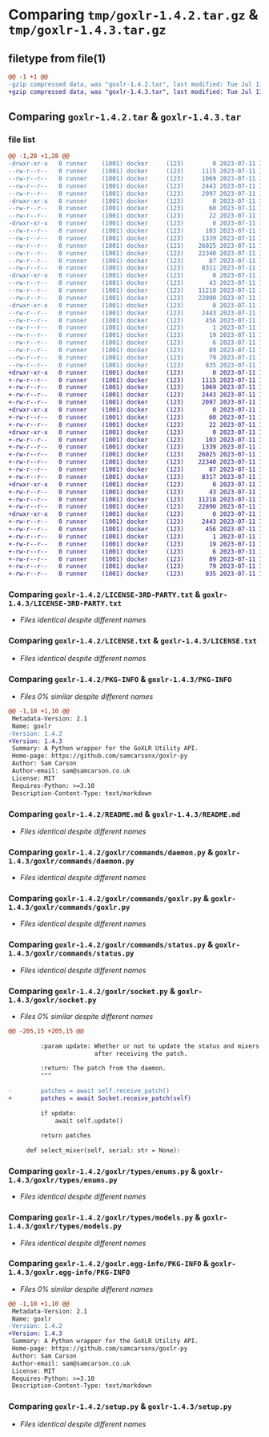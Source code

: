 # Comparing `tmp/goxlr-1.4.2.tar.gz` & `tmp/goxlr-1.4.3.tar.gz`

## filetype from file(1)

```diff
@@ -1 +1 @@
-gzip compressed data, was "goxlr-1.4.2.tar", last modified: Tue Jul 11 14:12:13 2023, max compression
+gzip compressed data, was "goxlr-1.4.3.tar", last modified: Tue Jul 11 16:57:57 2023, max compression
```

## Comparing `goxlr-1.4.2.tar` & `goxlr-1.4.3.tar`

### file list

```diff
@@ -1,28 +1,28 @@
-drwxr-xr-x   0 runner    (1001) docker     (123)        0 2023-07-11 14:12:13.123291 goxlr-1.4.2/
--rw-r--r--   0 runner    (1001) docker     (123)     1115 2023-07-11 14:11:59.000000 goxlr-1.4.2/LICENSE-3RD-PARTY.txt
--rw-r--r--   0 runner    (1001) docker     (123)     1069 2023-07-11 14:11:59.000000 goxlr-1.4.2/LICENSE.txt
--rw-r--r--   0 runner    (1001) docker     (123)     2443 2023-07-11 14:12:13.123291 goxlr-1.4.2/PKG-INFO
--rw-r--r--   0 runner    (1001) docker     (123)     2097 2023-07-11 14:11:59.000000 goxlr-1.4.2/README.md
-drwxr-xr-x   0 runner    (1001) docker     (123)        0 2023-07-11 14:12:13.119291 goxlr-1.4.2/goxlr/
--rw-r--r--   0 runner    (1001) docker     (123)       60 2023-07-11 14:11:59.000000 goxlr-1.4.2/goxlr/__init__.py
--rw-r--r--   0 runner    (1001) docker     (123)       22 2023-07-11 14:11:59.000000 goxlr-1.4.2/goxlr/_version.py
-drwxr-xr-x   0 runner    (1001) docker     (123)        0 2023-07-11 14:12:13.123291 goxlr-1.4.2/goxlr/commands/
--rw-r--r--   0 runner    (1001) docker     (123)      103 2023-07-11 14:11:59.000000 goxlr-1.4.2/goxlr/commands/__init__.py
--rw-r--r--   0 runner    (1001) docker     (123)     1339 2023-07-11 14:11:59.000000 goxlr-1.4.2/goxlr/commands/daemon.py
--rw-r--r--   0 runner    (1001) docker     (123)    26025 2023-07-11 14:11:59.000000 goxlr-1.4.2/goxlr/commands/goxlr.py
--rw-r--r--   0 runner    (1001) docker     (123)    22340 2023-07-11 14:11:59.000000 goxlr-1.4.2/goxlr/commands/status.py
--rw-r--r--   0 runner    (1001) docker     (123)       87 2023-07-11 14:11:59.000000 goxlr-1.4.2/goxlr/error.py
--rw-r--r--   0 runner    (1001) docker     (123)     8311 2023-07-11 14:11:59.000000 goxlr-1.4.2/goxlr/socket.py
-drwxr-xr-x   0 runner    (1001) docker     (123)        0 2023-07-11 14:12:13.123291 goxlr-1.4.2/goxlr/types/
--rw-r--r--   0 runner    (1001) docker     (123)       43 2023-07-11 14:11:59.000000 goxlr-1.4.2/goxlr/types/__init__.py
--rw-r--r--   0 runner    (1001) docker     (123)    11218 2023-07-11 14:11:59.000000 goxlr-1.4.2/goxlr/types/enums.py
--rw-r--r--   0 runner    (1001) docker     (123)    22890 2023-07-11 14:11:59.000000 goxlr-1.4.2/goxlr/types/models.py
-drwxr-xr-x   0 runner    (1001) docker     (123)        0 2023-07-11 14:12:13.119291 goxlr-1.4.2/goxlr.egg-info/
--rw-r--r--   0 runner    (1001) docker     (123)     2443 2023-07-11 14:12:13.000000 goxlr-1.4.2/goxlr.egg-info/PKG-INFO
--rw-r--r--   0 runner    (1001) docker     (123)      456 2023-07-11 14:12:13.000000 goxlr-1.4.2/goxlr.egg-info/SOURCES.txt
--rw-r--r--   0 runner    (1001) docker     (123)        1 2023-07-11 14:12:13.000000 goxlr-1.4.2/goxlr.egg-info/dependency_links.txt
--rw-r--r--   0 runner    (1001) docker     (123)       19 2023-07-11 14:12:13.000000 goxlr-1.4.2/goxlr.egg-info/requires.txt
--rw-r--r--   0 runner    (1001) docker     (123)        6 2023-07-11 14:12:13.000000 goxlr-1.4.2/goxlr.egg-info/top_level.txt
--rw-r--r--   0 runner    (1001) docker     (123)       89 2023-07-11 14:11:59.000000 goxlr-1.4.2/pyproject.toml
--rw-r--r--   0 runner    (1001) docker     (123)       79 2023-07-11 14:12:13.123291 goxlr-1.4.2/setup.cfg
--rw-r--r--   0 runner    (1001) docker     (123)      835 2023-07-11 14:11:59.000000 goxlr-1.4.2/setup.py
+drwxr-xr-x   0 runner    (1001) docker     (123)        0 2023-07-11 16:57:57.344742 goxlr-1.4.3/
+-rw-r--r--   0 runner    (1001) docker     (123)     1115 2023-07-11 16:57:45.000000 goxlr-1.4.3/LICENSE-3RD-PARTY.txt
+-rw-r--r--   0 runner    (1001) docker     (123)     1069 2023-07-11 16:57:45.000000 goxlr-1.4.3/LICENSE.txt
+-rw-r--r--   0 runner    (1001) docker     (123)     2443 2023-07-11 16:57:57.344742 goxlr-1.4.3/PKG-INFO
+-rw-r--r--   0 runner    (1001) docker     (123)     2097 2023-07-11 16:57:45.000000 goxlr-1.4.3/README.md
+drwxr-xr-x   0 runner    (1001) docker     (123)        0 2023-07-11 16:57:57.340742 goxlr-1.4.3/goxlr/
+-rw-r--r--   0 runner    (1001) docker     (123)       60 2023-07-11 16:57:45.000000 goxlr-1.4.3/goxlr/__init__.py
+-rw-r--r--   0 runner    (1001) docker     (123)       22 2023-07-11 16:57:45.000000 goxlr-1.4.3/goxlr/_version.py
+drwxr-xr-x   0 runner    (1001) docker     (123)        0 2023-07-11 16:57:57.344742 goxlr-1.4.3/goxlr/commands/
+-rw-r--r--   0 runner    (1001) docker     (123)      103 2023-07-11 16:57:45.000000 goxlr-1.4.3/goxlr/commands/__init__.py
+-rw-r--r--   0 runner    (1001) docker     (123)     1339 2023-07-11 16:57:45.000000 goxlr-1.4.3/goxlr/commands/daemon.py
+-rw-r--r--   0 runner    (1001) docker     (123)    26025 2023-07-11 16:57:45.000000 goxlr-1.4.3/goxlr/commands/goxlr.py
+-rw-r--r--   0 runner    (1001) docker     (123)    22340 2023-07-11 16:57:45.000000 goxlr-1.4.3/goxlr/commands/status.py
+-rw-r--r--   0 runner    (1001) docker     (123)       87 2023-07-11 16:57:45.000000 goxlr-1.4.3/goxlr/error.py
+-rw-r--r--   0 runner    (1001) docker     (123)     8317 2023-07-11 16:57:45.000000 goxlr-1.4.3/goxlr/socket.py
+drwxr-xr-x   0 runner    (1001) docker     (123)        0 2023-07-11 16:57:57.344742 goxlr-1.4.3/goxlr/types/
+-rw-r--r--   0 runner    (1001) docker     (123)       43 2023-07-11 16:57:45.000000 goxlr-1.4.3/goxlr/types/__init__.py
+-rw-r--r--   0 runner    (1001) docker     (123)    11218 2023-07-11 16:57:45.000000 goxlr-1.4.3/goxlr/types/enums.py
+-rw-r--r--   0 runner    (1001) docker     (123)    22890 2023-07-11 16:57:45.000000 goxlr-1.4.3/goxlr/types/models.py
+drwxr-xr-x   0 runner    (1001) docker     (123)        0 2023-07-11 16:57:57.340742 goxlr-1.4.3/goxlr.egg-info/
+-rw-r--r--   0 runner    (1001) docker     (123)     2443 2023-07-11 16:57:57.000000 goxlr-1.4.3/goxlr.egg-info/PKG-INFO
+-rw-r--r--   0 runner    (1001) docker     (123)      456 2023-07-11 16:57:57.000000 goxlr-1.4.3/goxlr.egg-info/SOURCES.txt
+-rw-r--r--   0 runner    (1001) docker     (123)        1 2023-07-11 16:57:57.000000 goxlr-1.4.3/goxlr.egg-info/dependency_links.txt
+-rw-r--r--   0 runner    (1001) docker     (123)       19 2023-07-11 16:57:57.000000 goxlr-1.4.3/goxlr.egg-info/requires.txt
+-rw-r--r--   0 runner    (1001) docker     (123)        6 2023-07-11 16:57:57.000000 goxlr-1.4.3/goxlr.egg-info/top_level.txt
+-rw-r--r--   0 runner    (1001) docker     (123)       89 2023-07-11 16:57:45.000000 goxlr-1.4.3/pyproject.toml
+-rw-r--r--   0 runner    (1001) docker     (123)       79 2023-07-11 16:57:57.344742 goxlr-1.4.3/setup.cfg
+-rw-r--r--   0 runner    (1001) docker     (123)      835 2023-07-11 16:57:45.000000 goxlr-1.4.3/setup.py
```

### Comparing `goxlr-1.4.2/LICENSE-3RD-PARTY.txt` & `goxlr-1.4.3/LICENSE-3RD-PARTY.txt`

 * *Files identical despite different names*

### Comparing `goxlr-1.4.2/LICENSE.txt` & `goxlr-1.4.3/LICENSE.txt`

 * *Files identical despite different names*

### Comparing `goxlr-1.4.2/PKG-INFO` & `goxlr-1.4.3/PKG-INFO`

 * *Files 0% similar despite different names*

```diff
@@ -1,10 +1,10 @@
 Metadata-Version: 2.1
 Name: goxlr
-Version: 1.4.2
+Version: 1.4.3
 Summary: A Python wrapper for the GoXLR Utility API.
 Home-page: https://github.com/samcarsonx/goxlr-py
 Author: Sam Carson
 Author-email: sam@samcarson.co.uk
 License: MIT
 Requires-Python: >=3.10
 Description-Content-Type: text/markdown
```

### Comparing `goxlr-1.4.2/README.md` & `goxlr-1.4.3/README.md`

 * *Files identical despite different names*

### Comparing `goxlr-1.4.2/goxlr/commands/daemon.py` & `goxlr-1.4.3/goxlr/commands/daemon.py`

 * *Files identical despite different names*

### Comparing `goxlr-1.4.2/goxlr/commands/goxlr.py` & `goxlr-1.4.3/goxlr/commands/goxlr.py`

 * *Files identical despite different names*

### Comparing `goxlr-1.4.2/goxlr/commands/status.py` & `goxlr-1.4.3/goxlr/commands/status.py`

 * *Files identical despite different names*

### Comparing `goxlr-1.4.2/goxlr/socket.py` & `goxlr-1.4.3/goxlr/socket.py`

 * *Files 0% similar despite different names*

```diff
@@ -205,15 +205,15 @@
 
         :param update: Whether or not to update the status and mixers attributes
                        after receiving the patch.
 
         :return: The patch from the daemon.
         """
 
-        patches = await self.receive_patch()
+        patches = await Socket.receive_patch(self)
 
         if update:
             await self.update()
 
         return patches
 
     def select_mixer(self, serial: str = None):
```

### Comparing `goxlr-1.4.2/goxlr/types/enums.py` & `goxlr-1.4.3/goxlr/types/enums.py`

 * *Files identical despite different names*

### Comparing `goxlr-1.4.2/goxlr/types/models.py` & `goxlr-1.4.3/goxlr/types/models.py`

 * *Files identical despite different names*

### Comparing `goxlr-1.4.2/goxlr.egg-info/PKG-INFO` & `goxlr-1.4.3/goxlr.egg-info/PKG-INFO`

 * *Files 0% similar despite different names*

```diff
@@ -1,10 +1,10 @@
 Metadata-Version: 2.1
 Name: goxlr
-Version: 1.4.2
+Version: 1.4.3
 Summary: A Python wrapper for the GoXLR Utility API.
 Home-page: https://github.com/samcarsonx/goxlr-py
 Author: Sam Carson
 Author-email: sam@samcarson.co.uk
 License: MIT
 Requires-Python: >=3.10
 Description-Content-Type: text/markdown
```

### Comparing `goxlr-1.4.2/setup.py` & `goxlr-1.4.3/setup.py`

 * *Files identical despite different names*

